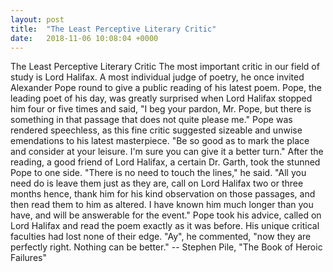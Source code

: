 ```yaml
---
layout: post
title:  "The Least Perceptive Literary Critic"
date:   2018-11-06 10:08:04 +0000
---
```

The Least Perceptive Literary Critic
	The most important critic in our field of study is Lord Halifax.  A
most individual judge of poetry, he once invited Alexander Pope round to
give a public reading of his latest poem.
	Pope, the leading poet of his day, was greatly surprised when Lord
Halifax stopped him four or five times and said, "I beg your pardon, Mr.
Pope, but there is something in that passage that does not quite please me."
	Pope was rendered speechless, as this fine critic suggested sizeable
and unwise emendations to his latest masterpiece.  "Be so good as to mark
the place and consider at your leisure.  I'm sure you can give it a better
turn."
	After the reading, a good friend of Lord Halifax, a certain Dr.
Garth, took the stunned Pope to one side.  "There is no need to touch the
lines," he said.  "All you need do is leave them just as they are, call on
Lord Halifax two or three months hence, thank him for his kind observation
on those passages, and then read them to him as altered.  I have known him
much longer than you have, and will be answerable for the event."
	Pope took his advice, called on Lord Halifax and read the poem
exactly as it was before.  His unique critical faculties had lost none of
their edge.  "Ay", he commented, "now they are perfectly right.  Nothing can
be better."
		-- Stephen Pile, "The Book of Heroic Failures"

